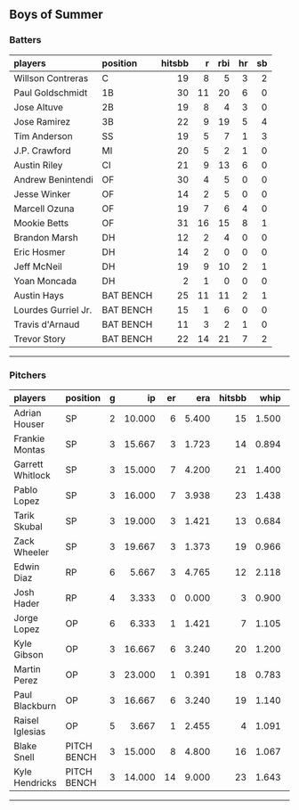 ## Boys of Summer

### Batters

 
|players             |position  | hitsbb|  r| rbi| hr| sb| 
|:-------------------|:---------|------:|--:|---:|--:|--:| 
|Willson Contreras   |C         |     19|  8|   5|  3|  2| 
|Paul Goldschmidt    |1B        |     30| 11|  20|  6|  0| 
|Jose Altuve         |2B        |     19|  8|   4|  3|  0| 
|Jose Ramirez        |3B        |     22|  9|  19|  5|  4| 
|Tim Anderson        |SS        |     19|  5|   7|  1|  3| 
|J.P. Crawford       |MI        |     20|  5|   2|  1|  0| 
|Austin Riley        |CI        |     21|  9|  13|  6|  0| 
|Andrew Benintendi   |OF        |     30|  4|   5|  0|  0| 
|Jesse Winker        |OF        |     14|  2|   5|  0|  0| 
|Marcell Ozuna       |OF        |     19|  7|   6|  4|  0| 
|Mookie Betts        |OF        |     31| 16|  15|  8|  1| 
|Brandon Marsh       |DH        |     12|  2|   4|  0|  0| 
|Eric Hosmer         |DH        |     14|  2|   0|  0|  0| 
|Jeff McNeil         |DH        |     19|  9|  10|  2|  1| 
|Yoan Moncada        |DH        |      2|  1|   0|  0|  0| 
|Austin Hays         |BAT BENCH |     25| 11|  11|  2|  1| 
|Lourdes Gurriel Jr. |BAT BENCH |     15|  1|   6|  0|  0| 
|Travis d'Arnaud     |BAT BENCH |     11|  3|   2|  1|  0| 
|Trevor Story        |BAT BENCH |     22| 14|  21|  7|  2| 


* * *

### Pitchers

 
|players          |position    |  g|     ip| er|   era| hitsbb|  whip| so|  w| sv| 
|:----------------|:-----------|--:|------:|--:|-----:|------:|-----:|--:|--:|--:| 
|Adrian Houser    |SP          |  2| 10.000|  6| 5.400|     15| 1.500|  5|  0|  0| 
|Frankie Montas   |SP          |  3| 15.667|  3| 1.723|     14| 0.894| 18|  0|  0| 
|Garrett Whitlock |SP          |  3| 15.000|  7| 4.200|     21| 1.400|  7|  1|  0| 
|Pablo Lopez      |SP          |  3| 16.000|  7| 3.938|     23| 1.438| 15|  0|  0| 
|Tarik Skubal     |SP          |  3| 19.000|  3| 1.421|     13| 0.684| 16|  1|  0| 
|Zack Wheeler     |SP          |  3| 19.667|  3| 1.373|     19| 0.966| 26|  2|  0| 
|Edwin Diaz       |RP          |  6|  5.667|  3| 4.765|     12| 2.118| 10|  1|  2| 
|Josh Hader       |RP          |  4|  3.333|  0| 0.000|      3| 0.900|  5|  0|  4| 
|Jorge Lopez      |OP          |  6|  6.333|  1| 1.421|      7| 1.105|  5|  0|  2| 
|Kyle Gibson      |OP          |  3| 16.667|  6| 3.240|     20| 1.200| 19|  0|  0| 
|Martin Perez     |OP          |  3| 23.000|  1| 0.391|     18| 0.783| 16|  2|  0| 
|Paul Blackburn   |OP          |  3| 16.667|  6| 3.240|     19| 1.140| 12|  1|  0| 
|Raisel Iglesias  |OP          |  5|  3.667|  1| 2.455|      4| 1.091|  8|  0|  3| 
|Blake Snell      |PITCH BENCH |  3| 15.000|  8| 4.800|     16| 1.067| 18|  0|  0| 
|Kyle Hendricks   |PITCH BENCH |  3| 14.000| 14| 9.000|     23| 1.643|  5|  0|  0| 


* * *


